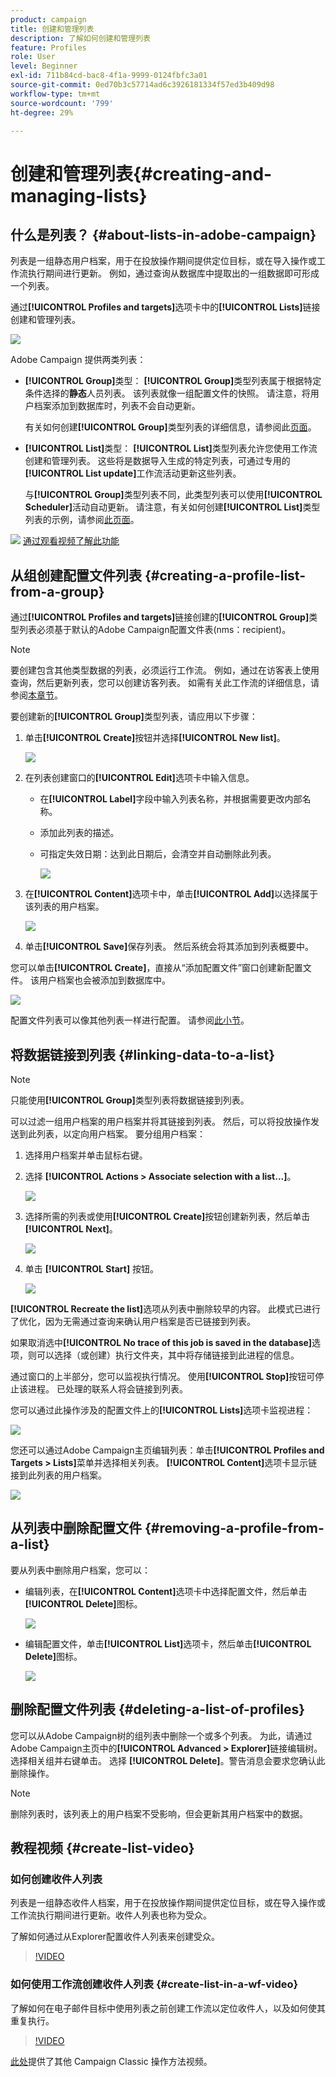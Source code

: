 ```yaml
---
product: campaign
title: 创建和管理列表
description: 了解如何创建和管理列表
feature: Profiles
role: User
level: Beginner
exl-id: 711b84cd-bac8-4f1a-9999-0124fbfc3a01
source-git-commit: 0ed70b3c57714ad6c3926181334f57ed3b409d98
workflow-type: tm+mt
source-wordcount: '799'
ht-degree: 29%

---
```


# 创建和管理列表{#creating-and-managing-lists}



## 什么是列表？ {#about-lists-in-adobe-campaign}

列表是一组静态用户档案，用于在投放操作期间提供定位目标，或在导入操作或工作流执行期间进行更新。 例如，通过查询从数据库中提取出的一组数据即可形成一个列表。

通过&#x200B;**[!UICONTROL Profiles and targets]**&#x200B;选项卡中的&#x200B;**[!UICONTROL Lists]**&#x200B;链接创建和管理列表。

![](assets/s_ncs_user_interface_group_link.png)

Adobe Campaign 提供两类列表：

* **[!UICONTROL Group]**&#x200B;类型： **[!UICONTROL Group]**&#x200B;类型列表属于根据特定条件选择的&#x200B;**静态**&#x200B;人员列表。 该列表就像一组配置文件的快照。 请注意，将用户档案添加到数据库时，列表不会自动更新。

  有关如何创建&#x200B;**[!UICONTROL Group]**&#x200B;类型列表的详细信息，请参阅此[页面](#creating-a-profile-list-from-a-group)。

* **[!UICONTROL List]**&#x200B;类型： **[!UICONTROL List]**&#x200B;类型列表允许您使用工作流创建和管理列表。 这些将是数据导入生成的特定列表，可通过专用的&#x200B;**[!UICONTROL List update]**&#x200B;工作流活动更新这些列表。

  与&#x200B;**[!UICONTROL Group]**&#x200B;类型列表不同，此类型列表可以使用&#x200B;**[!UICONTROL Scheduler]**&#x200B;活动自动更新。 请注意，有关如何创建&#x200B;**[!UICONTROL List]**&#x200B;类型列表的示例，请参阅[此页面](../../workflow/using/list-update.md)。

![](assets/do-not-localize/how-to-video.png) [通过观看视频了解此功能](#create-list-video)

## 从组创建配置文件列表 {#creating-a-profile-list-from-a-group}

通过&#x200B;**[!UICONTROL Profiles and targets]**&#x200B;链接创建的&#x200B;**[!UICONTROL Group]**&#x200B;类型列表必须基于默认的Adobe Campaign配置文件表(nms：recipient)。

>[!NOTE]
>
>要创建包含其他类型数据的列表，必须运行工作流。 例如，通过在访客表上使用查询，然后更新列表，您可以创建访客列表。 如需有关此工作流的详细信息，请参阅[本章节](../../workflow/using/about-workflows.md)。

要创建新的&#x200B;**[!UICONTROL Group]**&#x200B;类型列表，请应用以下步骤：

1. 单击&#x200B;**[!UICONTROL Create]**&#x200B;按钮并选择&#x200B;**[!UICONTROL New list]**。

   ![](assets/s_ncs_user_new_group.png)

1. 在列表创建窗口的&#x200B;**[!UICONTROL Edit]**&#x200B;选项卡中输入信息。

   * 在&#x200B;**[!UICONTROL Label]**&#x200B;字段中输入列表名称，并根据需要更改内部名称。
   * 添加此列表的描述。
   * 可指定失效日期：达到此日期后，会清空并自动删除此列表。

     ![](assets/list_expiration_date.png)

1. 在&#x200B;**[!UICONTROL Content]**&#x200B;选项卡中，单击&#x200B;**[!UICONTROL Add]**&#x200B;以选择属于该列表的用户档案。

   ![](assets/s_ncs_user_add_group.png)

1. 单击&#x200B;**[!UICONTROL Save]**&#x200B;保存列表。 然后系统会将其添加到列表概要中。

您可以单击&#x200B;**[!UICONTROL Create]**，直接从“添加配置文件”窗口创建新配置文件。 该用户档案也会被添加到数据库中。

![](assets/s_ncs_user_new_recipient_from_group.png)

配置文件列表可以像其他列表一样进行配置。 请参阅[此小节](../../platform/using/adobe-campaign-workspace.md#configuring-lists)。

## 将数据链接到列表 {#linking-data-to-a-list}

>[!NOTE]
>
>只能使用&#x200B;**[!UICONTROL Group]**&#x200B;类型列表将数据链接到列表。

可以过滤一组用户档案的用户档案并将其链接到列表。 然后，可以将投放操作发送到此列表，以定向用户档案。 要分组用户档案：

1. 选择用户档案并单击鼠标右键。
1. 选择 **[!UICONTROL Actions > Associate selection with a list...]**。

   ![](assets/s_ncs_user_add_selection_to_group.png)

1. 选择所需的列表或使用&#x200B;**[!UICONTROL Create]**&#x200B;按钮创建新列表，然后单击&#x200B;**[!UICONTROL Next]**。

   ![](assets/s_ncs_user_add_selection_to_group_2.png)

1. 单击 **[!UICONTROL Start]** 按钮。

   ![](assets/s_ncs_user_add_selection_to_group_3.png)

**[!UICONTROL Recreate the list]**&#x200B;选项从列表中删除较早的内容。 此模式已进行了优化，因为无需通过查询来确认用户档案是否已链接到列表。

如果取消选中&#x200B;**[!UICONTROL No trace of this job is saved in the database]**&#x200B;选项，则可以选择（或创建）执行文件夹，其中将存储链接到此进程的信息。

通过窗口的上半部分，您可以监视执行情况。 使用&#x200B;**[!UICONTROL Stop]**&#x200B;按钮可停止该进程。 已处理的联系人将会链接到列表。

您可以通过此操作涉及的配置文件上的&#x200B;**[!UICONTROL Lists]**&#x200B;选项卡监视进程：

![](assets/s_ncs_user_add_selection_to_group_4.png)

您还可以通过Adobe Campaign主页编辑列表：单击&#x200B;**[!UICONTROL Profiles and Targets > Lists]**&#x200B;菜单并选择相关列表。 **[!UICONTROL Content]**&#x200B;选项卡显示链接到此列表的用户档案。

![](assets/s_ncs_user_add_selection_to_group_5.png)

## 从列表中删除配置文件 {#removing-a-profile-from-a-list}

要从列表中删除用户档案，您可以：

* 编辑列表，在&#x200B;**[!UICONTROL Content]**&#x200B;选项卡中选择配置文件，然后单击&#x200B;**[!UICONTROL Delete]**&#x200B;图标。

  ![](assets/list_remove_a_recipient.png)

* 编辑配置文件，单击&#x200B;**[!UICONTROL List]**&#x200B;选项卡，然后单击&#x200B;**[!UICONTROL Delete]**&#x200B;图标。

  ![](assets/recipient_remove_a_list.png)

## 删除配置文件列表 {#deleting-a-list-of-profiles}

您可以从Adobe Campaign树的组列表中删除一个或多个列表。 为此，请通过Adobe Campaign主页中的&#x200B;**[!UICONTROL Advanced > Explorer]**&#x200B;链接编辑树。 选择相关组并右键单击。 选择 **[!UICONTROL Delete]**。警告消息会要求您确认此删除操作。

>[!NOTE]
>
>删除列表时，该列表上的用户档案不受影响，但会更新其用户档案中的数据。

## 教程视频 {#create-list-video}

### 如何创建收件人列表

列表是一组静态收件人档案，用于在投放操作期间提供定位目标，或在导入操作或工作流执行期间进行更新。收件人列表也称为受众。

了解如何通过从Explorer配置收件人列表来创建受众。

>[!VIDEO](https://video.tv.adobe.com/v/25602/quality=12)

### 如何使用工作流创建收件人列表 {#create-list-in-a-wf-video}

了解如何在电子邮件目标中使用列表之前创建工作流以定位收件人，以及如何使其重复执行。

>[!VIDEO](https://video.tv.adobe.com/v/25603?quality=12)

[此处](https://experienceleague.adobe.com/docs/campaign-classic-learn/tutorials/overview.html?lang=zh-Hans)提供了其他 Campaign Classic 操作方法视频。
